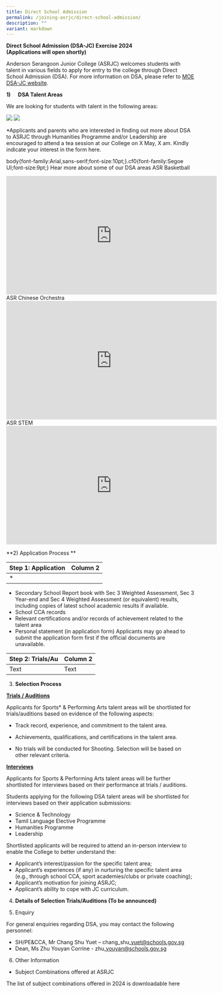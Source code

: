 ```yaml
---
title: Direct School Admission
permalink: /joining-asrjc/direct-school-admission/
description: ""
variant: markdown
---
```

**Direct School Admission (DSA-JC) Exercise 2024  
(Applications will open shortly)**

Anderson Serangoon Junior College (ASRJC) welcomes students with talent in various fields to apply for entry to the college through Direct School Admission (DSA). For more information on DSA, please refer to [MOE DSA-JC website](about:blank).

**1)**&nbsp;&nbsp;&nbsp;&nbsp; **DSA Talent Areas**

We are looking for students with talent in the following areas:

![](/images/d1.png)
![](/images/d2.png)

*Applicants and parents who are interested in finding out more about DSA to ASRJC through Humanities Programme and/or Leadership are encouraged to attend a tea session at our College on X May, X am. Kindly indicate your interest in the form here.
	 
body{font-family:Arial,sans-serif;font-size:10pt;}.cf0{font-family:Segoe UI;font-size:9pt;}
Hear more about some of our DSA areas
ASR Basketball
<iframe allowfullscreen="" allow="accelerometer; autoplay; clipboard-write; encrypted-media; gyroscope; picture-in-picture; web-share" frameborder="0" title="YouTube video player" src="https://www.youtube.com/embed/eqW6CyNXKtw?si=DxnOZIvqz5nE2Hsm" height="315" width="560"></iframe>
ASR Chinese Orchestra
<iframe allowfullscreen="" allow="accelerometer; autoplay; clipboard-write; encrypted-media; gyroscope; picture-in-picture; web-share" frameborder="0" title="YouTube video player" src="https://www.youtube.com/embed/RcIvI2Hq4LI?si=gip735TmRxldRwzM" height="315" width="560"></iframe>
ASR STEM
<iframe allowfullscreen="" allow="accelerometer; autoplay; clipboard-write; encrypted-media; gyroscope; picture-in-picture; web-share" frameborder="0" title="YouTube video player" src="https://www.youtube.com/embed/1MkEvnvvVrM?si=NvSRfCpsZda8nSDO" height="315" width="560"></iframe>



**2)	Application Process **


| **Step 1: Application** | Column 2 
| -------- | --------
* |     |Submit online application form through this link (from 7 May onwards). The deadline for the submission of online application forms is Fri 12 July 2024. Applicants are strongly encouraged to submit their application well in advance of the deadline to be considered for Phase 1. Applicants are required to attach scanned copies of the following along with their application:

*   Secondary School Report book with Sec 3 Weighted Assessment, Sec 3 Year-end and Sec 4 Weighted Assessment (or equivalent) results, including copies of latest school academic results if available.
*   School CCA records
*   Relevant certifications and/or records of achievement related to the talent area
*   Personal statement (in application form) Applicants may go ahead to submit the application form first if the official documents are unavailable.



| **Step 2: Trials/Au** | Column 2 | 
| -------- | -------- | 
| Text     | Text     | 


3. **Selection Process**

**<u>Trials / Auditions</u>**

Applicants for Sports\* &amp; Performing Arts talent areas will be shortlisted for trials/auditions based on evidence of the following aspects:

*   Track record, experience, and commitment to the talent area.
*   Achievements, qualifications, and certifications in the talent area.

*   No trials will be conducted for Shooting. Selection will be based on other relevant criteria.

**<u>Interviews</u>**

Applicants for Sports &amp; Performing Arts talent areas will be further shortlisted for interviews based on their performance at trials / auditions.

Students applying for the following DSA talent areas will be shortlisted for interviews based on their application submissions:

*   Science &amp; Technology
*   Tamil Language Elective Programme
*   Humanities Programme
*   Leadership

Shortlisted applicants will be required to attend an in-person interview to enable the College to better understand the:

*   Applicant’s interest/passion for the specific talent area;
*   Applicant’s experiences (if any) in nurturing the specific talent area (e.g., through school CCA, sport academies/clubs or private coaching);
*   Applicant’s motivation for joining ASRJC;
*   Applicant’s ability to cope with JC curriculum.

4.  **Details of Selection Trials/Auditions (To be announced)**
    
5.  Enquiry
    

For general enquiries regarding DSA, you may contact the following personnel:

*   SH/PE&amp;CCA, Mr Chang Shu Yuet – chang\_shu\_yuet@schools.gov.sg
*   Dean, Ms Zhu Youyan Corrine - zhu\_youyan@schools.gov.sg

6.  Other Information

*   Subject Combinations offered at ASRJC

The list of subject combinations offered in 2024 is downloadable here




